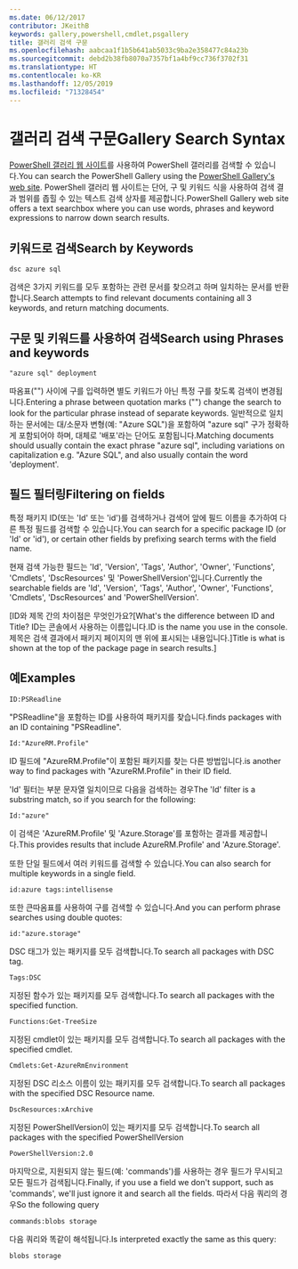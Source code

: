 ```yaml
---
ms.date: 06/12/2017
contributor: JKeithB
keywords: gallery,powershell,cmdlet,psgallery
title: 갤러리 검색 구문
ms.openlocfilehash: aabcaa1f1b5b641ab5033c9ba2e358477c84a23b
ms.sourcegitcommit: debd2b38fb8070a7357bf1a4bf9cc736f3702f31
ms.translationtype: HT
ms.contentlocale: ko-KR
ms.lasthandoff: 12/05/2019
ms.locfileid: "71328454"
---
```

# <a name="gallery-search-syntax"></a><span data-ttu-id="97e57-103">갤러리 검색 구문</span><span class="sxs-lookup"><span data-stu-id="97e57-103">Gallery Search Syntax</span></span>

<span data-ttu-id="97e57-104">[PowerShell 갤러리 웹 사이트](https://www.powershellgallery.com/)를 사용하여 PowerShell 갤러리를 검색할 수 있습니다.</span><span class="sxs-lookup"><span data-stu-id="97e57-104">You can search the PowerShell Gallery using the [PowerShell Gallery's web site](https://www.powershellgallery.com/).</span></span>
<span data-ttu-id="97e57-105">PowerShell 갤러리 웹 사이트는 단어, 구 및 키워드 식을 사용하여 검색 결과 범위를 좁힐 수 있는 텍스트 검색 상자를 제공합니다.</span><span class="sxs-lookup"><span data-stu-id="97e57-105">PowerShell Gallery web site offers a text searchbox where you can use words, phrases and keyword expressions to narrow down search results.</span></span>

## <a name="search-by-keywords"></a><span data-ttu-id="97e57-106">키워드로 검색</span><span class="sxs-lookup"><span data-stu-id="97e57-106">Search by Keywords</span></span>

    dsc azure sql

<span data-ttu-id="97e57-107">검색은 3가지 키워드를 모두 포함하는 관련 문서를 찾으려고 하며 일치하는 문서를 반환합니다.</span><span class="sxs-lookup"><span data-stu-id="97e57-107">Search attempts to find relevant documents containing all 3 keywords, and return matching documents.</span></span>

## <a name="search-using-phrases-and-keywords"></a><span data-ttu-id="97e57-108">구문 및 키워드를 사용하여 검색</span><span class="sxs-lookup"><span data-stu-id="97e57-108">Search using Phrases and keywords</span></span>

    "azure sql" deployment

<span data-ttu-id="97e57-109">따옴표("") 사이에 구를 입력하면 별도 키워드가 아닌 특정 구를 찾도록 검색이 변경됩니다.</span><span class="sxs-lookup"><span data-stu-id="97e57-109">Entering a phrase between quotation marks ("") change the search to look for the particular phrase instead of separate keywords.</span></span>
<span data-ttu-id="97e57-110">일반적으로 일치하는 문서에는 대/소문자 변형(예: "Azure SQL")을 포함하여 "azure sql" 구가 정확하게 포함되어야 하며, 대체로 '배포'라는 단어도 포함됩니다.</span><span class="sxs-lookup"><span data-stu-id="97e57-110">Matching documents should usually contain the exact phrase "azure sql", including variations on capitalization e.g. "Azure SQL", and also usually contain the word 'deployment'.</span></span>

## <a name="filtering-on-fields"></a><span data-ttu-id="97e57-111">필드 필터링</span><span class="sxs-lookup"><span data-stu-id="97e57-111">Filtering on fields</span></span>

<span data-ttu-id="97e57-112">특정 패키지 ID(또는 'Id' 또는 'id')를 검색하거나 검색어 앞에 필드 이름을 추가하여 다른 특정 필드를 검색할 수 있습니다.</span><span class="sxs-lookup"><span data-stu-id="97e57-112">You can search for a specific package ID (or 'Id' or 'id'), or certain other fields by prefixing search terms with the field name.</span></span>

<span data-ttu-id="97e57-113">현재 검색 가능한 필드는 'Id', 'Version', 'Tags', 'Author', 'Owner', 'Functions', 'Cmdlets', 'DscResources' 및 'PowerShellVersion'입니다.</span><span class="sxs-lookup"><span data-stu-id="97e57-113">Currently the searchable fields are 'Id', 'Version', 'Tags', 'Author', 'Owner', 'Functions', 'Cmdlets', 'DscResources' and 'PowerShellVersion'.</span></span>

<span data-ttu-id="97e57-114">[ID와 제목 간의 차이점은 무엇인가요?</span><span class="sxs-lookup"><span data-stu-id="97e57-114">[What's the difference between ID and Title?</span></span> <span data-ttu-id="97e57-115">ID는 콘솔에서 사용하는 이름입니다.</span><span class="sxs-lookup"><span data-stu-id="97e57-115">ID is the name you use in the console.</span></span> <span data-ttu-id="97e57-116">제목은 검색 결과에서 패키지 페이지의 맨 위에 표시되는 내용입니다.]</span><span class="sxs-lookup"><span data-stu-id="97e57-116">Title is what is shown at the top of the package page in search results.]</span></span>

## <a name="examples"></a><span data-ttu-id="97e57-117">예</span><span class="sxs-lookup"><span data-stu-id="97e57-117">Examples</span></span>

    ID:PSReadline
    
<span data-ttu-id="97e57-118">"PSReadline"을 포함하는 ID를 사용하여 패키지를 찾습니다.</span><span class="sxs-lookup"><span data-stu-id="97e57-118">finds packages with an ID containing "PSReadline".</span></span>

    Id:"AzureRM.Profile"

<span data-ttu-id="97e57-119">ID 필드에 "AzureRM.Profile"이 포함된 패키지를 찾는 다른 방법입니다.</span><span class="sxs-lookup"><span data-stu-id="97e57-119">is another way to find packages with "AzureRM.Profile" in their ID field.</span></span>

<span data-ttu-id="97e57-120">'Id' 필터는 부분 문자열 일치이므로 다음을 검색하는 경우</span><span class="sxs-lookup"><span data-stu-id="97e57-120">The 'Id' filter is a substring match, so if you search for the following:</span></span>

    Id:"azure"

<span data-ttu-id="97e57-121">이 검색은 'AzureRM.Profile' 및 'Azure.Storage'를 포함하는 결과를 제공합니다.</span><span class="sxs-lookup"><span data-stu-id="97e57-121">This provides results that include AzureRM.Profile' and 'Azure.Storage'.</span></span>

<span data-ttu-id="97e57-122">또한 단일 필드에서 여러 키워드를 검색할 수 있습니다.</span><span class="sxs-lookup"><span data-stu-id="97e57-122">You can also search for multiple keywords in a single field.</span></span> 

    id:azure tags:intellisense

<span data-ttu-id="97e57-123">또한 큰따옴표를 사용하여 구를 검색할 수 있습니다.</span><span class="sxs-lookup"><span data-stu-id="97e57-123">And you can perform phrase searches using double quotes:</span></span>

    id:"azure.storage"

<span data-ttu-id="97e57-124">DSC 태그가 있는 패키지를 모두 검색합니다.</span><span class="sxs-lookup"><span data-stu-id="97e57-124">To search all packages with DSC tag.</span></span>

    Tags:DSC

<span data-ttu-id="97e57-125">지정된 함수가 있는 패키지를 모두 검색합니다.</span><span class="sxs-lookup"><span data-stu-id="97e57-125">To search all packages with the specified function.</span></span>

    Functions:Get-TreeSize

<span data-ttu-id="97e57-126">지정된 cmdlet이 있는 패키지를 모두 검색합니다.</span><span class="sxs-lookup"><span data-stu-id="97e57-126">To search all packages with the specified cmdlet.</span></span>

    Cmdlets:Get-AzureRmEnvironment

<span data-ttu-id="97e57-127">지정된 DSC 리소스 이름이 있는 패키지를 모두 검색합니다.</span><span class="sxs-lookup"><span data-stu-id="97e57-127">To search all packages with the specified DSC Resource name.</span></span>

    DscResources:xArchive

<span data-ttu-id="97e57-128">지정된 PowerShellVersion이 있는 패키지를 모두 검색합니다.</span><span class="sxs-lookup"><span data-stu-id="97e57-128">To search all packages with the specified PowerShellVersion</span></span>

    PowerShellVersion:2.0

<span data-ttu-id="97e57-129">마지막으로, 지원되지 않는 필드(예: 'commands')를 사용하는 경우 필드가 무시되고 모든 필드가 검색됩니다.</span><span class="sxs-lookup"><span data-stu-id="97e57-129">Finally, if you use a field we don't support, such as 'commands', we'll just ignore it and search all the fields.</span></span> <span data-ttu-id="97e57-130">따라서 다음 쿼리의 경우</span><span class="sxs-lookup"><span data-stu-id="97e57-130">So the following query</span></span>

    commands:blobs storage

<span data-ttu-id="97e57-131">다음 쿼리와 똑같이 해석됩니다.</span><span class="sxs-lookup"><span data-stu-id="97e57-131">Is interpreted exactly the same as this query:</span></span>

    blobs storage
